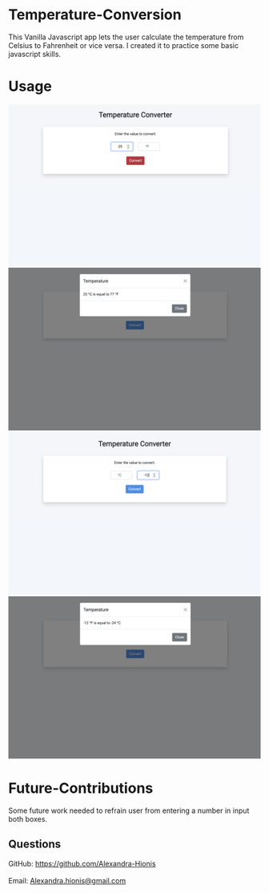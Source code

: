 # Temperature-Conversion

This Vanilla Javascript app lets the user calculate the temperature from Celsius to Fahrenheit or vice versa. I created it to practice some basic javascript skills.

# Usage

![image 1](assets/images/img1.png)
![image 2](assets/images/img2.png)
![image 3](assets/images/img3.png)
![image 4](assets/images/img4.png)

# Future-Contributions

Some future work needed to refrain user from entering a number in input both boxes.

## Questions

GitHub: https://github.com/Alexandra-Hionis<br /><br />
Email: Alexandra.hionis@gmail.com<br /><br />
